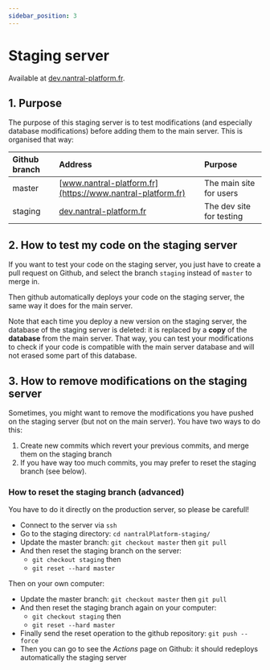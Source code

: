 ```yaml
---
sidebar_position: 3
---
```


# Staging server

Available at [dev.nantral-platform.fr](https://dev.nantral-platform.fr).

## 1. Purpose

The purpose of this staging server is to test modifications (and especially database modifications) before adding them to the main server. This is organised that way:

| Github branch | Address                                                    | Purpose                  |
| :------------ | :----------------------------------------------------------| :----------------------- |
| master        | [www.nantral-platform.fr](https://www.nantral-platform.fr) | The main site for users  |
| staging       | [dev.nantral-platform.fr](https://dev.nantral-platform.fr) | The dev site for testing |

## 2. How to test my code on the staging server

If you want to test your code on the staging server, you just have to create a pull request on Github, and select the branch `staging` instead of `master` to merge in.

Then github automatically deploys your code on the staging server, the same way it does for the main server.

Note that each time you deploy a new version on the staging server, the database of the staging server is deleted: it is replaced by a **copy** of the **database** from the main server. That way, you can test your modifications to check if your code is compatible with the main server database and will not erased some part of this database.

## 3. How to remove modifications on the staging server

Sometimes, you might want to remove the modifications you have pushed on the staging server (but not on the main server). You have two ways to do this:

1. Create new commits which revert your previous commits, and merge them on the staging branch
2. If you have way too much commits, you may prefer to reset the staging branch (see below).

### How to reset the staging branch (advanced)

You have to do it directly on the production server, so please be carefull!

- Connect to the server via `ssh`
- Go to the staging directory: `cd nantralPlatform-staging/`
- Update the master branch: `git checkout master` then `git pull`
- And then reset the staging branch on the server:
  - `git checkout staging` then
  - `git reset --hard master`

Then on your own computer:

- Update the master branch: `git checkout master` then `git pull`
- And then reset the staging branch again on your computer:
  - `git checkout staging` then
  - `git reset --hard master`
- Finally send the reset operation to the github repository: `git push --force`
- Then you can go to see the _Actions_ page on Github: it should redeploys automatically the staging server
